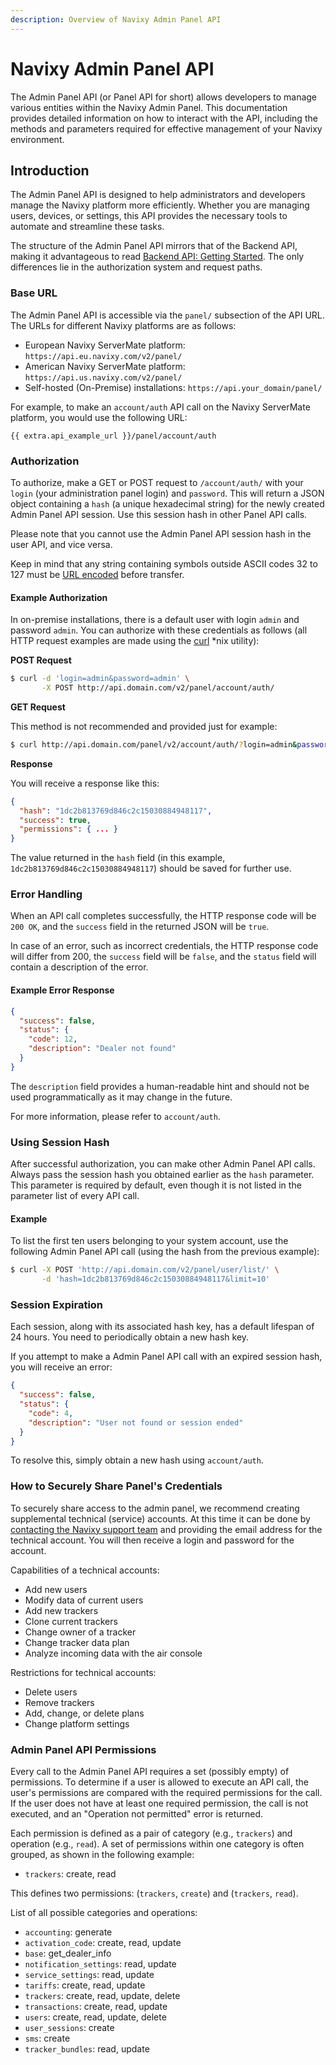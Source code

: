 ```yaml
---
description: Overview of Navixy Admin Panel API
---
```


# Navixy Admin Panel API

The Admin Panel API (or Panel API for short) allows developers to manage various entities within the Navixy Admin Panel. This documentation provides detailed information on how to interact with the API, including the methods and parameters required for effective management of your Navixy environment.

## Introduction

The Admin Panel API is designed to help administrators and developers manage the Navixy platform more efficiently. Whether you are managing users, devices, or settings, this API provides the necessary tools to automate and streamline these tasks.

The structure of the Admin Panel API mirrors that of the Backend API, making it advantageous to read [Backend API: Getting Started](../user-api/backend-api/getting-started/introduction.md). The only differences lie in the authorization system and request paths.

### Base URL

The Admin Panel API is accessible via the `panel/` subsection of the API URL. The URLs for different Navixy platforms are as follows:

* European Navixy ServerMate platform: `https://api.eu.navixy.com/v2/panel/`
* American Navixy ServerMate platform: `https://api.us.navixy.com/v2/panel/`
* Self-hosted (On-Premise) installations: `https://api.your_domain/panel/`

For example, to make an `account/auth` API call on the Navixy ServerMate platform, you would use the following URL:

```
{{ extra.api_example_url }}/panel/account/auth
```

### Authorization

To authorize, make a GET or POST request to `/account/auth/` with your `login` (your administration panel login) and `password`. This will return a JSON object containing a `hash` (a unique hexadecimal string) for the newly created Admin Panel API session. Use this session hash in other Panel API calls.

Please note that you cannot use the Admin Panel API session hash in the user API, and vice versa.

Keep in mind that any string containing symbols outside ASCII codes 32 to 127 must be [URL encoded](https://en.wikipedia.org/wiki/Percent-encoding) before transfer.

#### Example Authorization

In on-premise installations, there is a default user with login `admin` and password `admin`. You can authorize with these credentials as follows (all HTTP request examples are made using the [curl](https://curl.haxx.se/) \*nix utility):

**POST Request**

```sh
$ curl -d 'login=admin&password=admin' \
       -X POST http://api.domain.com/v2/panel/account/auth/
```

**GET Request**

This method is not recommended and provided just for example:

```sh
$ curl http://api.domain.com/panel/v2/account/auth/?login=admin&password=admin
```

**Response**

You will receive a response like this:

```json
{
  "hash": "1dc2b813769d846c2c15030884948117",
  "success": true,
  "permissions": { ... }
}
```

The value returned in the `hash` field (in this example, `1dc2b813769d846c2c15030884948117`) should be saved for further use.

### Error Handling

When an API call completes successfully, the HTTP response code will be `200 OK`, and the `success` field in the returned JSON will be `true`.

In case of an error, such as incorrect credentials, the HTTP response code will differ from 200, the `success` field will be `false`, and the `status` field will contain a description of the error.

#### Example Error Response

```json
{
  "success": false,
  "status": {
    "code": 12,
    "description": "Dealer not found"
  }
}
```

The `description` field provides a human-readable hint and should not be used programmatically as it may change in the future.

For more information, please refer to `account/auth`.

### Using Session Hash

After successful authorization, you can make other Admin Panel API calls. Always pass the session hash you obtained earlier as the `hash` parameter. This parameter is required by default, even though it is not listed in the parameter list of every API call.

#### Example

To list the first ten users belonging to your system account, use the following Admin Panel API call (using the hash from the previous example):

```bash
$ curl -X POST 'http://api.domain.com/v2/panel/user/list/' \
       -d 'hash=1dc2b813769d846c2c15030884948117&limit=10'
```

### Session Expiration

Each session, along with its associated hash key, has a default lifespan of 24 hours. You need to periodically obtain a new hash key.

If you attempt to make a Admin Panel API call with an expired session hash, you will receive an error:

```json
{
  "success": false,
  "status": {
    "code": 4,
    "description": "User not found or session ended"
  }
}
```

To resolve this, simply obtain a new hash using `account/auth`.

### How to Securely Share Panel's Credentials

To securely share access to the admin panel, we recommend creating supplemental technical (service) accounts. At this time it can be done by [contacting the Navixy support team](../general/contacts.md) and providing the email address for the technical account. You will then receive a login and password for the account.

Capabilities of a technical accounts:

* Add new users
* Modify data of current users
* Add new trackers
* Clone current trackers
* Change owner of a tracker
* Change tracker data plan
* Analyze incoming data with the air console

Restrictions for technical accounts:

* Delete users
* Remove trackers
* Add, change, or delete plans
* Change platform settings

### Admin Panel API Permissions

Every call to the Admin Panel API requires a set (possibly empty) of permissions. To determine if a user is allowed to execute an API call, the user's permissions are compared with the required permissions for the call. If the user does not have at least one required permission, the call is not executed, and an "Operation not permitted" error is returned.

Each permission is defined as a pair of category (e.g., `trackers`) and operation (e.g., `read`). A set of permissions within one category is often grouped, as shown in the following example:

* `trackers`: create, read

This defines two permissions: (`trackers`, `create`) and (`trackers`, `read`).

List of all possible categories and operations:

* `accounting`: generate
* `activation_code`: create, read, update
* `base`: get\_dealer\_info
* `notification_settings`: read, update
* `service_settings`: read, update
* `tariffs`: create, read, update
* `trackers`: create, read, update, delete
* `transactions`: create, read, update
* `users`: create, read, update, delete
* `user_sessions`: create
* `sms`: create
* `tracker_bundles`: read, update
